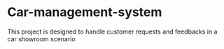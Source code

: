 # Car-management-system

This project is designed to handle customer requests and feedbacks in a car showroom scenario
